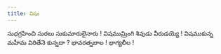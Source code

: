 ```yaml
---
title: విషం
---
```


సుధగ్రహించి సురలు సుకుమారులైనారు ! 
విషముమ్రింగి శివుడు వీరుడయ్యె ! 
విషముకున్న మహీమ విరితేనె కున్నదా ?
 భావరత్నబాల ! భాగ్యలీల !